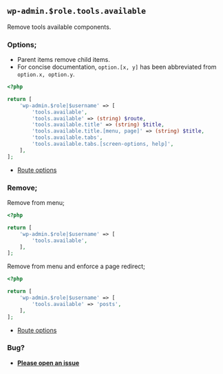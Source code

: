 ## `wp-admin.$role.tools.available`

Remove tools available components.

### Options;

- Parent items remove child items.
- For concise documentation, `option.[x, y]` has been abbreviated from `option.x, option.y`.

```php
<?php

return [
    'wp-admin.$role|$username' => [
        'tools.available',
        'tools.available' => (string) $route,
        'tools.available.title' => (string) $title,
        'tools.available.title.[menu, page]' => (string) $title,
        'tools.available.tabs',
        'tools.available.tabs.[screen-options, help]',
    ],
];
```

- [Route options](../route-options.md)

### Remove;

Remove from menu;

```php
<?php

return [
    'wp-admin.$role|$username' => [
        'tools.available',
    ],
];
```

Remove from menu and enforce a page redirect;

```php
<?php

return [
    'wp-admin.$role|$username' => [
        'tools.available' => 'posts',
    ],
];
```

- [Route options](../route-options.md)

### Bug?

- **[Please open an issue](https://github.com/darrenjacoby/intervention/issues/new?title=[wp-admin.tools.available]&labels=bug&assignees=darrenjacoby)**
